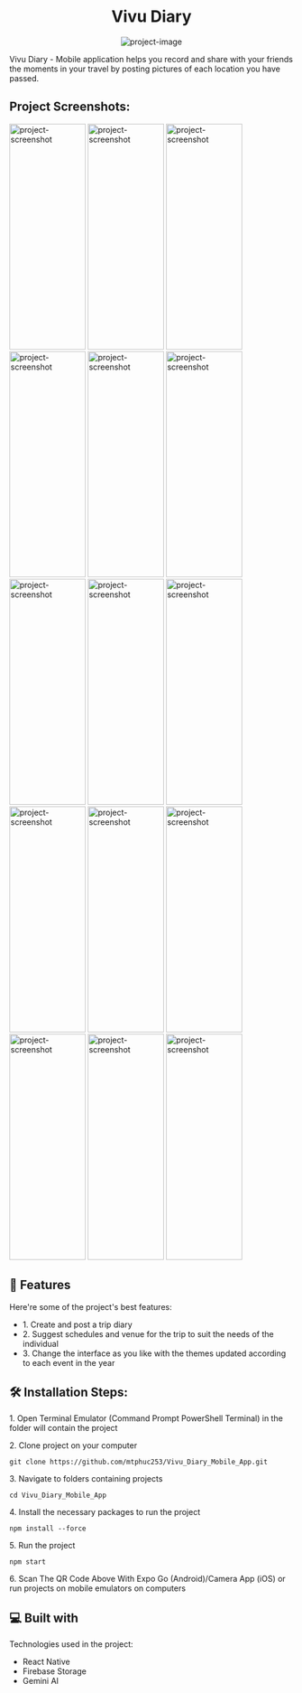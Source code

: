 <h1 align="center" id="title">Vivu Diary</h1>

<p align="center"><img src="https://firebasestorage.googleapis.com/v0/b/createsyllabusuploading.appspot.com/o/1.png?alt=media&amp;token=d3a5bbe1-8bb6-407c-a9ea-1a17efeeb1c9" alt="project-image"></p>

<p id="description">Vivu Diary - Mobile application helps you record and share with your friends the moments in your travel by posting pictures of each location you have passed.</p>

<h2>Project Screenshots:</h2>

<img src="https://firebasestorage.googleapis.com/v0/b/createsyllabusuploading.appspot.com/o/1_Register.jpg?alt=media&amp;token=d24b8c57-e0e5-4ca0-8044-9848cfb72a7d" alt="project-screenshot" width="135" height="400/">

<img src="https://firebasestorage.googleapis.com/v0/b/createsyllabusuploading.appspot.com/o/2_Login.jpg?alt=media&amp;token=5380b39f-af51-4622-98c9-06cab2332d51" alt="project-screenshot" width="135" height="400/">

<img src="https://firebasestorage.googleapis.com/v0/b/createsyllabusuploading.appspot.com/o/3_Add_new_diary.jpg?alt=media&amp;token=aedc5db6-7194-4a1c-8cb5-acafb00572e7" alt="project-screenshot" width="135" height="400/">

<img src="https://firebasestorage.googleapis.com/v0/b/createsyllabusuploading.appspot.com/o/4_Add_albums_in_diary.jpg?alt=media&amp;token=75c67e03-0548-448e-83df-32aa170c2fde" alt="project-screenshot" width="135" height="400/">

<img src="https://firebasestorage.googleapis.com/v0/b/createsyllabusuploading.appspot.com/o/5_Overview_diary.jpg?alt=media&amp;token=f78f26f0-108f-425c-aa4a-ed9fc46ccb73" alt="project-screenshot" width="135" height="400/">

<img src="https://firebasestorage.googleapis.com/v0/b/createsyllabusuploading.appspot.com/o/6_View_created_diary_list.jpg?alt=media&amp;token=b362977d-e331-4218-bea0-247b64a48353" alt="project-screenshot" width="135" height="400/">

<img src="https://firebasestorage.googleapis.com/v0/b/createsyllabusuploading.appspot.com/o/7_View_diary_detail.jpg?alt=media&amp;token=cac85bc0-c624-47d7-a855-0be9dfcbe432" alt="project-screenshot" width="135" height="400/">

<img src="https://firebasestorage.googleapis.com/v0/b/createsyllabusuploading.appspot.com/o/8_View_album_in_diaty.jpg?alt=media&amp;token=1303ed1c-0e99-4d47-9055-42cec8a49d1b" alt="project-screenshot" width="135" height="400/">

<img src="https://firebasestorage.googleapis.com/v0/b/createsyllabusuploading.appspot.com/o/9_Add_place_to_plan.jpg?alt=media&amp;token=15f67630-4568-4055-9b3a-4ea406e274eb" alt="project-screenshot" width="135" height="400/">

<img src="https://firebasestorage.googleapis.com/v0/b/createsyllabusuploading.appspot.com/o/10_How_much_spend.jpg?alt=media&amp;token=5d40ff74-64ec-4161-8bd9-1b1cd10f253a" alt="project-screenshot" width="135" height="400/">

<img src="https://firebasestorage.googleapis.com/v0/b/createsyllabusuploading.appspot.com/o/11_Select_day.jpg?alt=media&amp;token=76b0c22c-1199-4b2d-843c-d16f103aa397" alt="project-screenshot" width="135" height="400/">

<img src="https://firebasestorage.googleapis.com/v0/b/createsyllabusuploading.appspot.com/o/12_Select_go_with.jpg?alt=media&amp;token=a00a7ec5-c23e-402a-afc4-bfbcb33d511a" alt="project-screenshot" width="135" height="400/">

<img src="https://firebasestorage.googleapis.com/v0/b/createsyllabusuploading.appspot.com/o/13_Overview_input.jpg?alt=media&amp;token=f8cc16f6-002d-4f35-9cb8-9137dc6963a8" alt="project-screenshot" width="135" height="400/">

<img src="https://firebasestorage.googleapis.com/v0/b/createsyllabusuploading.appspot.com/o/14_Schedule_generated_from_user_input.jpg?alt=media&amp;token=cd721d15-97c3-4303-89a8-2cfdba119c9e" alt="project-screenshot" width="135" height="400/">

<img src="https://firebasestorage.googleapis.com/v0/b/createsyllabusuploading.appspot.com/o/15_Change_theme.jpg?alt=media&amp;token=83380410-f052-4ea6-ab8c-152ae0837349" alt="project-screenshot" width="135" height="400/">

  
  
<h2>🧐 Features</h2>

Here're some of the project's best features:

*   1\. Create and post a trip diary
*   2\. Suggest schedules and venue for the trip to suit the needs of the individual
*   3\. Change the interface as you like with the themes updated according to each event in the year

<h2>🛠️ Installation Steps:</h2>

<p>1. Open Terminal Emulator (Command Prompt PowerShell Terminal) in the folder will contain the project</p>

<p>2. Clone project on your computer</p>

```
git clone https://github.com/mtphuc253/Vivu_Diary_Mobile_App.git
```

<p>3. Navigate to folders containing projects</p>

```
cd Vivu_Diary_Mobile_App
```

<p>4. Install the necessary packages to run the project</p>

```
npm install --force
```

<p>5. Run the project</p>

```
npm start
```

<p>6. Scan The QR Code Above With Expo Go (Android)/Camera App (iOS) or run projects on mobile emulators on computers</p>

  
  
<h2>💻 Built with</h2>

Technologies used in the project:

*   React Native
*   Firebase Storage
*   Gemini AI
